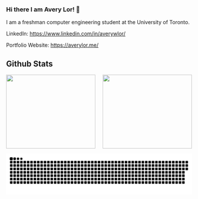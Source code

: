 ### Hi there I am Avery Lor! 👋

I am a freshman computer engineering student at the University of Toronto. 

LinkedIn: https://www.linkedin.com/in/averywlor/

Portfolio Website: https://averylor.me/


## Github Stats

<div align="center" style="display: flex; justify-content: center; align-items: center; gap: 20px;">
  <a href="https://github.com/AveryLor" style="width: 300px; height: 200px; display: block;">
    <img style="width: 100%; height: 100%;" src="https://github-readme-stats.vercel.app/api?username=AveryLor&theme=radical&title_color=ff3068">
  </a>
  <a href="https://github.com/AveryLor" style="width: 300px; height: 200px; display: block;">
    <img style="width: 100%; height: 100%;" src="http://github-readme-streak-stats.herokuapp.com/?user=AveryLor&theme=radical&date_format=M%20j%5B%2C%20Y%5D&ring=ff3068&fire=ff3068&sideNums=ff3068">
  </a>
</div>


![snake gif](https://github.com/AveryLor/AveryLor/blob/output/github-snake-dark.svg)


<!--
**AveryLor/AveryLor** is a ✨ _special_ ✨ repository because its `README.md` (this file) appears on your GitHub profile.

Here are some ideas to get you started:

- 🔭 I’m currently working on ...
- 🌱 I’m currently learning ...
- 👯 I’m looking to collaborate on ...
- 🤔 I’m looking for help with ...
- 💬 Ask me about ...
- 📫 How to reach me: ...
- 😄 Pronouns: ...
- ⚡ Fun fact: ...
-->
